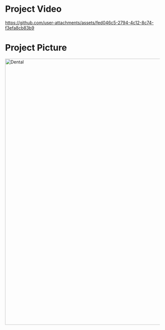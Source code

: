 # Project Video

https://github.com/user-attachments/assets/fed046c5-2794-4c12-8c74-f3efa8cb83b9

# Project Picture

<img width="1898" height="867" alt="Dental" src="https://github.com/user-attachments/assets/cd322d8d-7af7-4770-8582-64ecf34163d5" />

